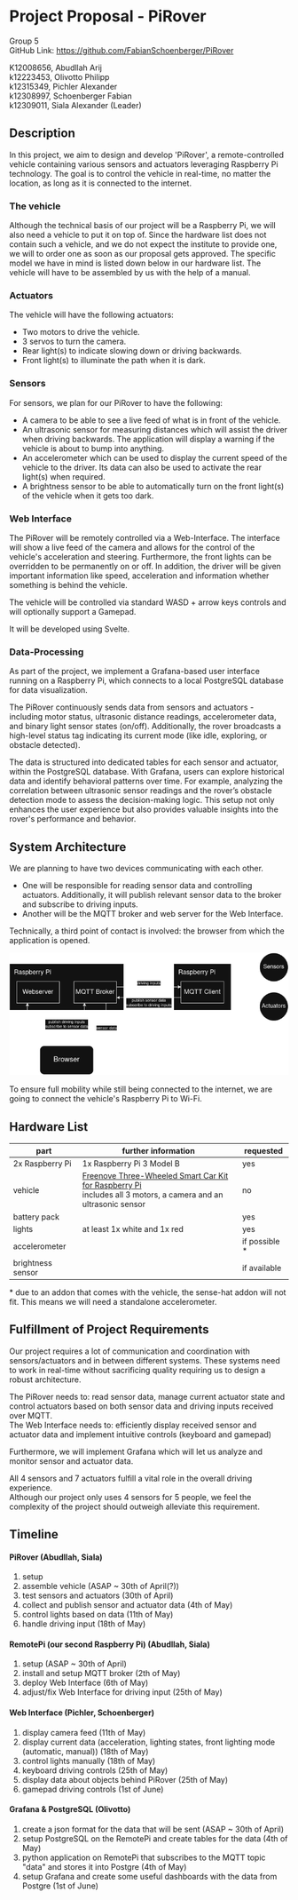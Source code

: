 # Project Proposal - PiRover

Group 5\
GitHub Link: https://github.com/FabianSchoenberger/PiRover

K12008656, Abudllah Arij \
k12223453, Olivotto Philipp \
k12315349, Pichler Alexander \
k12308997, Schoenberger Fabian \
k12309011, Siala Alexander (Leader)

## Description

In this project, we aim to design and develop 'PiRover', a remote-controlled vehicle containing various sensors and actuators leveraging Raspberry Pi technology.
The goal is to control the vehicle in real-time, no matter the location, as long as it is connected to the internet.

### The vehicle

Although the technical basis of our project will be a Raspberry Pi, we will also need a vehicle to put it on top of. 
Since the hardware list does not contain such a vehicle, and we do not expect the institute to provide one, we will to order one as soon as our proposal gets approved. 
The specific model we have in mind is listed down below in our hardware list. 
The vehicle will have to be assembled by us with the help of a manual. 

### Actuators

The vehicle will have the following actuators:
- Two motors to drive the vehicle.
- 3 servos to turn the camera.
- Rear light(s) to indicate slowing down or driving backwards.
- Front light(s) to illuminate the path when it is dark.

### Sensors

For sensors, we plan for our PiRover to have the following:
- A camera to be able to see a live feed of what is in front of the vehicle.
- An ultrasonic sensor for measuring distances which will assist the driver when driving backwards. 
The application will display a warning if the vehicle is about to bump into anything.
- An accelerometer which can be used to display the current speed of the vehicle to the driver.
Its data can also be used to activate the rear light(s) when required.
- A brightness sensor to be able to automatically turn on the front light(s) of the vehicle when it gets too dark.

### Web Interface

The PiRover will be remotely controlled via a Web-Interface. 
The interface will show a live feed of the camera and allows for the control of the vehicle's acceleration and steering. 
Furthermore, the front lights can be overridden to be permanently on or off.
In addition, the driver will be given important information like speed, acceleration and information whether something is behind the vehicle.

The vehicle will be controlled via standard WASD + arrow keys controls and will optionally support a Gamepad.

It will be developed using Svelte.

### Data-Processing

As part of the project, we implement a Grafana-based user interface running on a Raspberry Pi, which connects to a local PostgreSQL database for data visualization.

The PiRover continuously sends data from sensors and actuators - including motor status, ultrasonic distance readings, accelerometer data, and binary light sensor states (on/off). 
Additionally, the rover broadcasts a high-level status tag indicating its current mode (like idle, exploring, or obstacle detected).

The data is structured into dedicated tables for each sensor and actuator, within the PostgreSQL database.
With Grafana, users can explore historical data and identify behavioral patterns over time. For example, analyzing the correlation between ultrasonic sensor readings and the rover’s obstacle detection mode to assess the decision-making logic.
This setup not only enhances the user experience but also provides valuable insights into the rover's performance and behavior.

## System Architecture

We are planning to have two devices communicating with each other.
- One will be responsible for reading sensor data and controlling actuators.
Additionally, it will publish relevant sensor data to the broker and subscribe to driving inputs.
- Another will be the MQTT broker and web server for the Web Interface.

Technically, a third point of contact is involved: the browser from which the application is opened.

![Architecture](img/architecture.png)

To ensure full mobility while still being connected to the internet, we are going to connect the vehicle's Raspberry Pi to Wi-Fi.

## Hardware List

| part              | further information                                                                                                                               | requested     |
|-------------------|---------------------------------------------------------------------------------------------------------------------------------------------------|---------------------------------------|
| 2x Raspberry Pi   | 1x Raspberry Pi 3 Model B                                                                                                                         | yes           |
| vehicle           | [Freenove Three-Wheeled Smart Car Kit for Raspberry Pi](https://amzn.eu/d/hJ5U5ri) <br/> includes all 3 motors, a camera and an ultrasonic sensor | no            |
| battery pack      |                                                                                                                                                   | yes           |
| lights            | at least 1x white and 1x red                                                                                                                      | yes           |
| accelerometer     |                                                                                                                                                   | if possible * |
| brightness sensor |                                                                                                                                                   | if available  |

\* due to an addon that comes with the vehicle, the sense-hat addon will not fit.
This means we will need a standalone accelerometer.

## Fulfillment of Project Requirements

Our project requires a lot of communication and coordination with sensors/actuators and in between different systems.
These systems need to work in real-time without sacrificing quality requiring us to design a robust architecture.

The PiRover needs to: read sensor data, manage current actuator state and control actuators based on both sensor data and driving inputs received over MQTT. \
The Web Interface needs to: efficiently display received sensor and actuator data and implement intuitive controls (keyboard and gamepad)

Furthermore, we will implement Grafana which will let us analyze and monitor sensor and actuator data.

All 4 sensors and 7 actuators fulfill a vital role in the overall driving experience. \
Although our project only uses 4 sensors for 5 people, we feel the complexity of the project should outweigh alleviate this requirement.

## Timeline

#### PiRover (Abudllah, Siala)
1. setup
2. assemble vehicle (ASAP ~ 30th of April(?))
3. test sensors and actuators (30th of April)
4. collect and publish sensor and actuator data (4th of May)
5. control lights based on data (11th of May)
6. handle driving input (18th of May)

#### RemotePi (our second Raspberry Pi) (Abudllah, Siala)
1. setup (ASAP ~ 30th of April)
2. install and setup MQTT broker (2th of May)
3. deploy Web Interface (6th of May)
4. adjust/fix Web Interface for driving input (25th of May)

#### Web Interface (Pichler, Schoenberger)
1. display camera feed (11th of May)
2. display current data (acceleration, lighting states, front lighting mode (automatic, manual)) (18th of May)
3. control lights manually (18th of May)
4. keyboard driving controls (25th of May)
5. display data about objects behind PiRover (25th of May)
6. gamepad driving controls (1st of June)

#### Grafana & PostgreSQL (Olivotto)
1. create a json format for the data that will be sent (ASAP ~ 30th of April)
2. setup PostgreSQL on the RemotePi and create tables for the data (4th of May)
3. python application on RemotePi that subscribes to the MQTT topic "data" and stores it into Postgre (4th of May)
4. setup Grafana and create some useful dashboards with the data from Postgre (1st of June)
